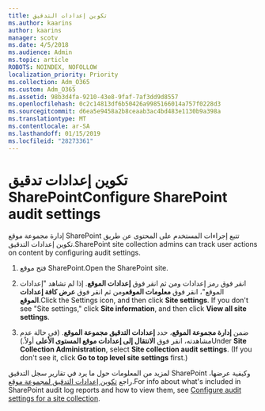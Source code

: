 ```yaml
---
title: تكوين إعدادات التدقيق
ms.author: kaarins
author: kaarins
manager: scotv
ms.date: 4/5/2018
ms.audience: Admin
ms.topic: article
ROBOTS: NOINDEX, NOFOLLOW
localization_priority: Priority
ms.collection: Adm_O365
ms.custom: Adm_O365
ms.assetid: 98b3d4fa-9210-43e8-9faf-7af3dd9d8557
ms.openlocfilehash: 0c2c14813df6b50426a9985166014a757f0228d3
ms.sourcegitcommit: d6ea5e9458a2b8ceaab3ac4bd483e1130b9a398a
ms.translationtype: MT
ms.contentlocale: ar-SA
ms.lasthandoff: 01/15/2019
ms.locfileid: "28273361"
---
```

# <a name="configure-sharepoint-audit-settings"></a><span data-ttu-id="e7e4d-102">تكوين إعدادات تدقيق SharePoint</span><span class="sxs-lookup"><span data-stu-id="e7e4d-102">Configure SharePoint audit settings</span></span>

<span data-ttu-id="e7e4d-103">إدارة مجموعة موقع SharePoint تتبع إجراءات المستخدم على المحتوى عن طريق تكوين إعدادات التدقيق.</span><span class="sxs-lookup"><span data-stu-id="e7e4d-103">SharePoint site collection admins can track user actions on content by configuring audit settings.</span></span>
  
1. <span data-ttu-id="e7e4d-104">فتح موقع SharePoint.</span><span class="sxs-lookup"><span data-stu-id="e7e4d-104">Open the SharePoint site.</span></span>
    
2. <span data-ttu-id="e7e4d-p101">انقر فوق رمز إعدادات ومن ثم انقر فوق **إعدادات الموقع**. إذا لم تشاهد "إعدادات الموقع"، انقر فوق **معلومات الموقع**ومن ثم انقر فوق **عرض كافة إعدادات الموقع**.</span><span class="sxs-lookup"><span data-stu-id="e7e4d-p101">Click the Settings icon, and then click **Site settings**. If you don't see "Site settings," click **Site information**, and then click **View all site settings**.</span></span>
    
3. <span data-ttu-id="e7e4d-p102">ضمن **إدارة مجموعة الموقع**، حدد **إعدادات التدقيق مجموعة الموقع**. (في حالة عدم مشاهدته، انقر فوق **الانتقال إلى إعدادات موقع المستوى الأعلى** أولاً.)</span><span class="sxs-lookup"><span data-stu-id="e7e4d-p102">Under **Site Collection Administration**, select **Site collection audit settings**. (If you don't see it, click **Go to top level site settings** first.)</span></span> 
    
<span data-ttu-id="e7e4d-109">لمزيد من المعلومات حول ما يرد في تقارير سجل التدقيق SharePoint وكيفية عرضها، راجع [تكوين إعدادات التدقيق لمجموعة موقع](https://go.microsoft.com/fwlink/?linkid=404050).</span><span class="sxs-lookup"><span data-stu-id="e7e4d-109">For info about what's included in SharePoint audit log reports and how to view them, see [Configure audit settings for a site collection](https://go.microsoft.com/fwlink/?linkid=404050).</span></span>
  

